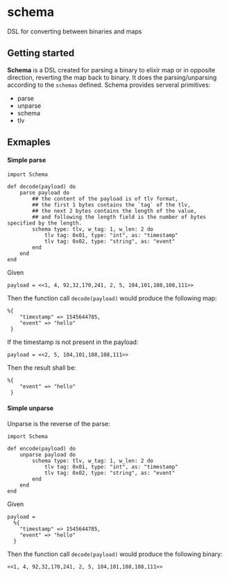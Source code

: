 # schema
DSL for converting between binaries and maps

## Getting started
**Schema** is a DSL created for parsing a binary to elixir map or in opposite direction, reverting the map back to binary. It does the parsing/unparsing according to the `schemas` defined.
Schema provides serveral primitives:
- parse
- unparse
- schema
- tlv

## Exmaples
#### Simple parse
```
import Schema

def decode(payload) do
    parse payload do
        ## the content of the payload is of tlv format,
        ## the first 1 bytes contains the `tag` of the tlv,
        ## the next 2 bytes contains the length of the value,
        ## and following the length field is the number of bytes specified by the length.
        schema type: tlv, w_tag: 1, w_len: 2 do
            tlv tag: 0x01, type: "int", as: "timestamp"
            tlv tag: 0x02, type: "string", as: "event"
        end
    end
end
```

Given
```
payload = <<1, 4, 92,32,170,241, 2, 5, 104,101,108,108,111>>
```
Then the function call `decode(payload)` would produce the following map:
```
%{
    "timestamp" => 1545644785,
    "event" => "hello"
 }
```

If the timestamp is not present in the payload:
```
payload = <<2, 5, 104,101,108,108,111>>

```
Then the result shall be:
```
%{
    "event" => "hello"
 }
```
#### Simple unparse
Unparse is the reverse of the parse:

```
import Schema

def encode(payload) do
    unparse payload do
        schema type: tlv, w_tag: 1, w_len: 2 do
            tlv tag: 0x01, type: "int", as: "timestamp"
            tlv tag: 0x02, type: "string", as: "event"
        end
    end
end
```
Given
```
payload =
  %{
    "timestamp" => 1545644785,
    "event" => "hello"
  }
```
Then the function call `decode(payload)` would produce the following binary:
```
<<1, 4, 92,32,170,241, 2, 5, 104,101,108,108,111>>
```
